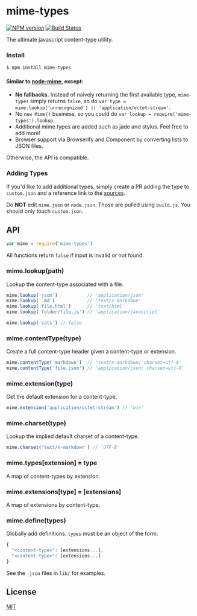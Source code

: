 # mime-types
[![NPM version](https://badge.fury.io/js/mime-types.svg)](https://badge.fury.io/js/mime-types) [![Build Status](https://travis-ci.org/expressjs/mime-types.svg?branch=master)](https://travis-ci.org/expressjs/mime-types)

The ultimate javascript content-type utility.

### Install

```sh
$ npm install mime-types
```

#### Similar to [node-mime](https://github.com/broofa/node-mime), except:

- __No fallbacks.__ Instead of naively returning the first available type, `mime-types` simply returns `false`, so do `var type = mime.lookup('unrecognized') || 'application/octet-stream'`.
- No `new Mime()` business, so you could do `var lookup = require('mime-types').lookup`.
- Additional mime types are added such as jade and stylus. Feel free to add more!
- Browser support via Browserify and Component by converting lists to JSON files.

Otherwise, the API is compatible.

### Adding Types

If you'd like to add additional types,
simply create a PR adding the type to `custom.json` and
a reference link to the [sources](SOURCES.md).

Do __NOT__ edit `mime.json` or `node.json`.
Those are pulled using `build.js`.
You should only touch `custom.json`.
















































<extoc></extoc>

## API

```js
var mime = require('mime-types')
```

All functions return `false` if input is invalid or not found.

### mime.lookup(path)

Lookup the content-type associated with a file.

```js
mime.lookup('json')           // 'application/json'
mime.lookup('.md')            // 'text/x-markdown'
mime.lookup('file.html')      // 'text/html'
mime.lookup('folder/file.js') // 'application/javascript'

mime.lookup('cats') // false
```

### mime.contentType(type)

Create a full content-type header given a content-type or extension.

```js
mime.contentType('markdown')  // 'text/x-markdown; charset=utf-8'
mime.contentType('file.json') // 'application/json; charset=utf-8'
```

### mime.extension(type)

Get the default extension for a content-type.

```js
mime.extension('application/octet-stream') // 'bin'
```

### mime.charset(type)

Lookup the implied default charset of a content-type.

```js
mime.charset('text/x-markdown') // 'UTF-8'
```

### mime.types[extension] = type

A map of content-types by extension.

### mime.extensions[type] = [extensions]

A map of extensions by content-type.

### mime.define(types)

Globally add definitions.
`types` must be an object of the form:

```js
{
  "<content-type>": [extensions...],
  "<content-type>": [extensions...]
}
```

See the `.json` files in `lib/` for examples.

## License

[MIT](LICENSE)
